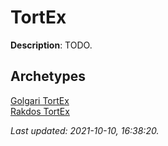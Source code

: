 # TortEx

**Description**: TODO.

## **Archetypes**

[Golgari TortEx](../archetypes/Golgari%20TortEx.html)  
[Rakdos TortEx](../archetypes/Rakdos%20TortEx.html)  


*Last updated: 2021-10-10, 16:38:20.*
